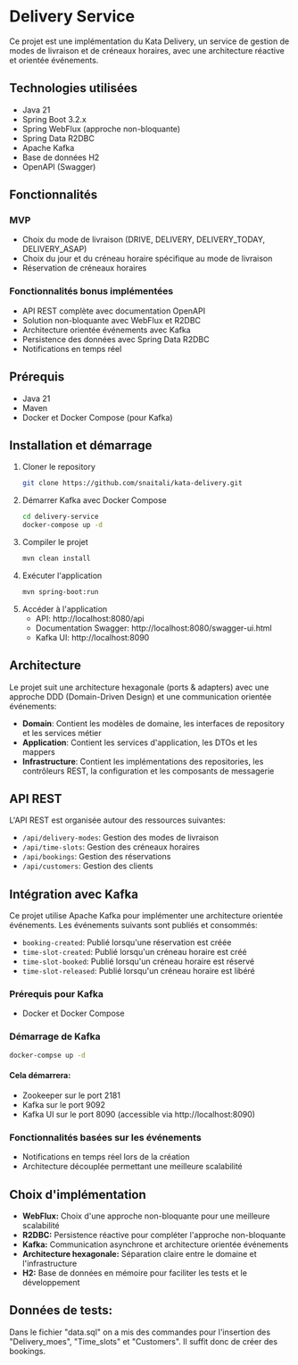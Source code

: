 # Delivery Service

Ce projet est une implémentation du Kata Delivery, un service de gestion de modes de livraison et de créneaux horaires,
avec une architecture réactive et orientée événements.

## Technologies utilisées

- Java 21
- Spring Boot 3.2.x
- Spring WebFlux (approche non-bloquante)
- Spring Data R2DBC
- Apache Kafka
- Base de données H2
- OpenAPI (Swagger)

## Fonctionnalités

### MVP

- Choix du mode de livraison (DRIVE, DELIVERY, DELIVERY_TODAY, DELIVERY_ASAP)
- Choix du jour et du créneau horaire spécifique au mode de livraison
- Réservation de créneaux horaires

### Fonctionnalités bonus implémentées

- API REST complète avec documentation OpenAPI
- Solution non-bloquante avec WebFlux et R2DBC
- Architecture orientée événements avec Kafka
- Persistence des données avec Spring Data R2DBC
- Notifications en temps réel

## Prérequis

- Java 21
- Maven
- Docker et Docker Compose (pour Kafka)

## Installation et démarrage

1. Cloner le repository
    ```bash
    git clone https://github.com/snaitali/kata-delivery.git
2. Démarrer Kafka avec Docker Compose
    ```bash
    cd delivery-service
    docker-compose up -d
3. Compiler le projet 
    ```bash
    mvn clean install
4. Exécuter l'application 
    ```bash
    mvn spring-boot:run
5. Accéder à l'application
   - API: http://localhost:8080/api
   - Documentation Swagger: http://localhost:8080/swagger-ui.html
   - Kafka UI: http://localhost:8090

## Architecture

Le projet suit une architecture hexagonale (ports & adapters) avec une approche DDD (Domain-Driven Design) et une
communication orientée événements:

- **Domain**: Contient les modèles de domaine, les interfaces de repository et les services métier
- **Application**: Contient les services d'application, les DTOs et les mappers
- **Infrastructure**: Contient les implémentations des repositories, les contrôleurs REST, la configuration et les
  composants de messagerie

## API REST

L'API REST est organisée autour des ressources suivantes:

- `/api/delivery-modes`: Gestion des modes de livraison
- `/api/time-slots`: Gestion des créneaux horaires
- `/api/bookings`: Gestion des réservations
- `/api/customers`: Gestion des clients

## Intégration avec Kafka

Ce projet utilise Apache Kafka pour implémenter une architecture orientée événements. Les événements suivants sont
publiés et consommés:

- `booking-created`: Publié lorsqu'une réservation est créée
- `time-slot-created`: Publié lorsqu'un créneau horaire est créé
- `time-slot-booked`: Publié lorsqu'un créneau horaire est réservé
- `time-slot-released`: Publié lorsqu'un créneau horaire est libéré

### Prérequis pour Kafka

- Docker et Docker Compose

### Démarrage de Kafka

  ```bash
  docker-compse up -d
  ```

#### Cela démarrera:

 - Zookeeper sur le port 2181
 - Kafka sur le port 9092
 - Kafka UI sur le port 8090 (accessible via http://localhost:8090)

### Fonctionnalités basées sur les événements

 - Notifications en temps réel lors de la création
 - Architecture découplée permettant une meilleure scalabilité

## Choix d'implémentation
 - **WebFlux:** Choix d'une approche non-bloquante pour une meilleure scalabilité
 - **R2DBC:** Persistence réactive pour compléter l'approche non-bloquante
 - **Kafka:** Communication asynchrone et architecture orientée événements
 - **Architecture hexagonale:** Séparation claire entre le domaine et l'infrastructure
 - **H2:** Base de données en mémoire pour faciliter les tests et le développement

## Données de tests:
Dans le fichier "data.sql" on a mis des commandes pour l'insertion des "Delivery_moes", "Time_slots" et "Customers".
Il suffit donc de créer des bookings.